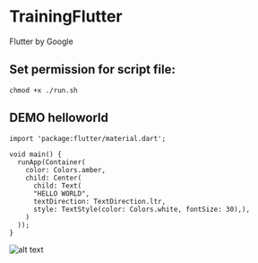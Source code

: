 # TrainingFlutter

Flutter by Google

## Set permission for script file: 
```
chmod +x ./run.sh 
```

## DEMO helloworld 

```
import 'package:flutter/material.dart';

void main() {
  runApp(Container(
    color: Colors.amber,
    child: Center(
      child: Text(
      "HELLO WORLD", 
      textDirection: TextDirection.ltr,
      style: TextStyle(color: Colors.white, fontSize: 30),),
    )
  ));
}
```

![alt text](https://github.com/trunghieuvn/TrainingFlutter/blob/master/flutter-master-helloworld.png "hello flutter")
